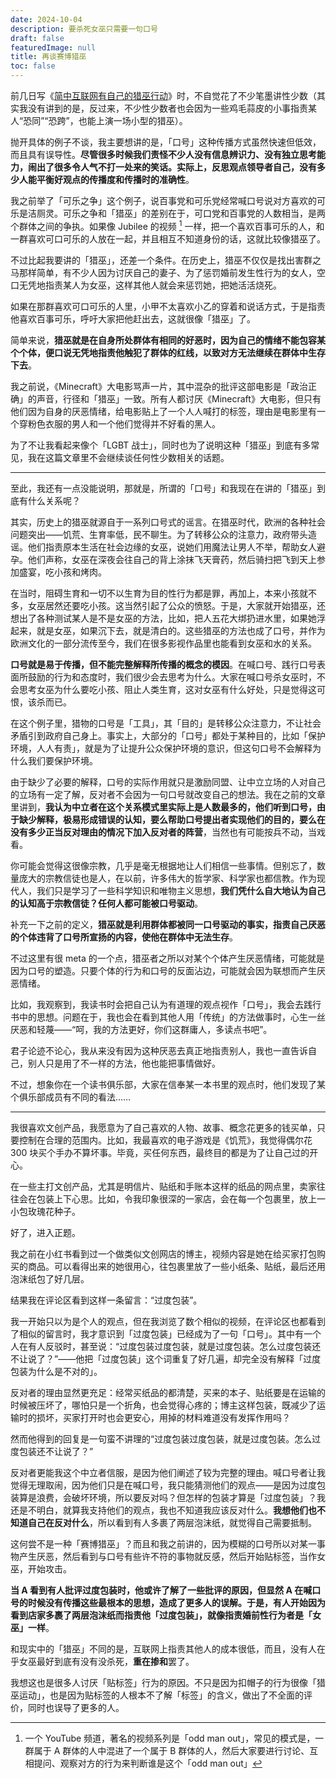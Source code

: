 ```yaml
---
date: 2024-10-04
description: 要杀死女巫只需要一句口号
draft: false
featuredImage: null
title: 再谈赛博猎巫
toc: false
---
```






前几日写《[简中互联网有自己的猎巫行动](/posts/简中互联网有自己的猎巫行动/)》时，不自觉花了不少笔墨讲性少数（其实我没有讲到的是，反过来，不少性少数者也会因为一些鸡毛蒜皮的小事指责某人“恐同”“恐跨”，也能上演一场小型的猎巫）。

抛开具体的例子不谈，我主要想讲的是，「口号」这种传播方式虽然快速但低效，而且具有误导性。**尽管很多时候我们责怪不少人没有信息辨识力、没有独立思考能力，闹出了很多令人气不打一处来的笑话。实际上，反思观点领导者自己，没有多少人能平衡好观点的传播度和传播时的准确性**。

我之前举了「可乐之争」这个例子，说百事党和可乐党经常喊口号说对方喜欢的可乐是洁厕灵。可乐之争和「猎巫」的差别在于，可口党和百事党的人数相当，是两个群体之间的争执。如果像 Jubilee 的视频 [^1] 一样，把一个喜欢百事可乐的人，和一群喜欢可口可乐的人放在一起，并且相互不知道身份的话，这就比较像猎巫了。

不过比起我要讲的「猎巫」，还差一个条件。在历史上，猎巫不仅仅是找出害群之马那样简单，有不少人因为讨厌自己的妻子、为了惩罚婚前发生性行为的女人，空口无凭地指责某人为女巫，这样其他人就会来惩罚她，把她活活烧死。

如果在那群喜欢可口可乐的人里，小甲不太喜欢小乙的穿着和说话方式，于是指责他喜欢百事可乐，呼吁大家把他赶出去，这就很像「猎巫」了。

简单来说，**猎巫就是在自身所处群体有相同的好恶时，因为自己的情绪不能包容某个个体，便口说无凭地指责他触犯了群体的红线，以致对方无法继续在群体中生存下去**。

我之前说，《Minecraft》大电影骂声一片，其中混杂的批评这部电影是「政治正确」的声音，行径和「猎巫」一致。所有人都讨厌《Minecraft》大电影，但只有他们因为自身的厌恶情绪，给电影贴上了一个人人喊打的标签，理由是电影里有一个穿粉色衣服的男人和一个他们觉得并不好看的黑人。

为了不让我看起来像个「LGBT 战士」，同时也为了说明这种「猎巫」到底有多常见，我在这篇文章里不会继续谈任何性少数相关的话题。

---

至此，我还有一点没能说明，那就是，所谓的「口号」和我现在在讲的「猎巫」到底有什么关系呢？

其实，历史上的猎巫就源自于一系列口号式的谣言。在猎巫时代，欧洲的各种社会问题突出——饥荒、生育率低，民不聊生。为了转移公众的注意力，政府带头造谣。他们指责原本生活在社会边缘的女巫，说她们用魔法让男人不举，帮助女人避孕。他们声称，女巫在深夜会往自己的背上涂抹飞天膏药，然后骑扫把飞到天上参加盛宴，吃小孩和烤肉。

在当时，阻碍生育和一切不以生育为目的性行为都是罪，再加上，本来小孩就不多，女巫居然还要吃小孩。这当然引起了公众的愤怒。于是，大家就开始猎巫，还想出了各种测试某人是不是女巫的方法，比如，把人五花大绑扔进水里，如果她浮起来，就是女巫，如果沉下去，就是清白的。这些猎巫的方法也成了口号，并作为欧洲文化的一部分流传至今，我们在很多影视作品里也能看到女巫和水的关系。

**口号就是易于传播，但不能完整解释所传播的概念的模因**。在喊口号、践行口号表面所鼓励的行为和态度时，我们很少会去思考为什么。大家在喊口号杀女巫时，不会思考女巫为什么要吃小孩、阻止人类生育，这对女巫有什么好处，只是觉得这可恨，该杀而已。

在这个例子里，猎物的口号是「工具」，其「目的」是转移公众注意力，不让社会矛盾引到政府自己身上。事实上，大部分的「口号」都处于某种目的，比如「保护环境，人人有责」，就是为了让提升公众保护环境的意识，但这句口号不会解释为什么我们要保护环境。

由于缺少了必要的解释，口号的实际作用就只是激励同盟、让中立立场的人对自己的立场有一定了解，反对者不会因为一句口号就改变自己的想法。我在之前的文章里讲到，**我认为中立者在这个关系模式里实际上是人数最多的，他们听到口号，由于缺少解释，极易形成错误的认知，要么帮助口号提出者实现他们的目的，要么在没有多少正当反对理由的情况下加入反对者的阵营**，当然也有可能按兵不动，当戏看。

你可能会觉得这很像宗教，几乎是毫无根据地让人们相信一些事情。但别忘了，数量庞大的宗教信徒也是人，在以前，许多伟大的哲学家、科学家也都信教。作为现代人，我们只是学习了一些科学知识和唯物主义思想，**我们凭什么自大地认为自己的认知高于宗教信徒？任何人都可能被口号驱动**。

补充一下之前的定义，**猎巫就是利用群体都被同一口号驱动的事实，指责自己厌恶的个体违背了口号所宣扬的内容，使他在群体中无法生存**。

不过这里有很 meta 的一个点，猎巫者之所以对某个个体产生厌恶情绪，可能就是因为口号的塑造。只要个体的行为和口号的反面沾边，可能就会因为联想而产生厌恶情绪。

比如，我观察到，我读书时会把自己认为有道理的观点视作「口号」，我会去践行书中的思想。问题在于，我也会在看到其他人用「传统」的方法做事时，心生一丝厌恶和轻蔑——“呵，我的方法更好，你们这群庸人，多读点书吧”。

君子论迹不论心，我从来没有因为这种厌恶去真正地指责别人，我也一直告诉自己，别人只是用了不一样的方法，他也能把事情做好。

不过，想象你在一个读书俱乐部，大家在信奉某一本书里的观点时，他们发现了某个俱乐部成员有不同的看法……

---

我很喜欢文创产品，我愿意为了自己喜欢的人物、故事、概念花更多的钱买单，只要控制在合理的范围内。比如，我最喜欢的电子游戏是《饥荒》，我觉得偶尔花 300 块买个手办不算坏事。毕竟，买任何东西，最终目的都是为了让自己过的开心。

在一些主打文创产品，尤其是明信片、贴纸和手账本这样的纸品的网点里，卖家往往会在包装上下心思。比如，令我印象很深的一家店，会在每一个包裹里，放上一小包玫瑰花种子。

好了，进入正题。

我之前在小红书看到过一个做类似文创网店的博主，视频内容是她在给买家打包购买的商品。可以看得出来的她很用心，往包裹里放了一些小纸条、贴纸，最后还用泡沫纸包了好几层。

结果我在评论区看到这样一条留言：“过度包装”。

我一开始只以为是个人的观点，但在我浏览了数个相似的视频，在评论区也都看到了相似的留言时，我才意识到「过度包装」已经成为了一句「口号」。其中有一个人在有人反驳时，甚至说：“过度包装过度包装，就是过度包装。怎么过度包装还不让说了？”——他把「过度包装」这个词重复了好几遍，却完全没有解释「过度包装为什么是不对的」。

反对者的理由显然更充足：经常买纸品的都清楚，买来的本子、贴纸要是在运输的时候被压坏了，哪怕只是一个折角，也会觉得心疼的；博主这样包装，既减少了运输时的损坏，买家打开时也会更安心，用掉的材料难道没有发挥作用吗？

然而他得到的回复是一句蛮不讲理的“过度包装过度包装，就是过度包装。怎么过度包装还不让说了？”

反对者更能我这个中立者信服，是因为他们阐述了较为完整的理由。喊口号者让我觉得无理取闹，因为他们只是在喊口号，我只能猜测他们的观点——是因为过度包装算是浪费，会破坏环境，所以要反对吗？但怎样的包装才算是「过度包装」？我还是不明白，就算我支持他们的观点，我也不知道我应该反对什么。**我想他们也不知道自己在反对什么**，所以看到有人多裹了两层泡沫纸，就觉得自己需要抵制。

这何尝不是一种「赛博猎巫」？而且和我之前讲的，因为模糊的口号所以对某一事物产生厌恶，然后看到与口号有些许不符的事物就反感，然后开始贴标签，当作女巫，开始攻击。

**当 A 看到有人批评过度包装时，他或许了解了一些批评的原因，但显然 A 在喊口号的时候没有传播这些最根本的思想，造成了更多人的误解。于是，有人开始因为看到店家多裹了两层泡沫纸而指责他「过度包装」，就像指责婚前性行为者是「女巫」一样**。

和现实中的「猎巫」不同的是，互联网上指责其他人的成本很低，而且，没有人在乎女巫最好到底有没有没杀死，**重在掺和**罢了。

我想这也是很多人讨厌「贴标签」行为的原因。不只是因为扣帽子的行为很像「猎巫运动」，也是因为贴标签的人根本不了解「标签」的含义，做出了不全面的评价，同时也误导了更多的人。

[^1]: 一个 YouTube 频道，著名的视频系列是「odd man out」，常见的模式是，一群属于 A 群体的人中混进了一个属于 B 群体的人，然后大家要进行讨论、互相提问、观察对方的行为来判断谁是这个「odd man out」
